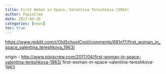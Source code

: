 ```yaml
---
title: First Woman in Space, Valentina Tereshkova (1963)
author: PipisCrew
date: 2017-04-28
categories: [news]
toc: true
---
```


https://www.reddit.com/r/OldSchoolCool/comments/681nf7/first_woman_in_space_valentina_tereshkova_1963/

origin - http://www.pipiscrew.com/2017/04/first-woman-in-space-valentina-tereshkova-1963/ first-woman-in-space-valentina-tereshkova-1963